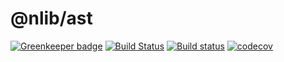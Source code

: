 # @nlib/ast


[![Greenkeeper badge](https://badges.greenkeeper.io/nlibjs/ast.svg)](https://greenkeeper.io/)
[![Build Status](https://travis-ci.org/nlibjs/ast.svg?branch=master)](https://travis-ci.org/nlibjs/ast)
[![Build status](https://ci.appveyor.com/api/projects/status/github/nlibjs/ast?branch=master&svg=true)](https://ci.appveyor.com/project/nlibjs/ast/branch/master)
[![codecov](https://codecov.io/gh/nlibjs/ast/branch/master/graph/badge.svg)](https://codecov.io/gh/nlijs/ast)
